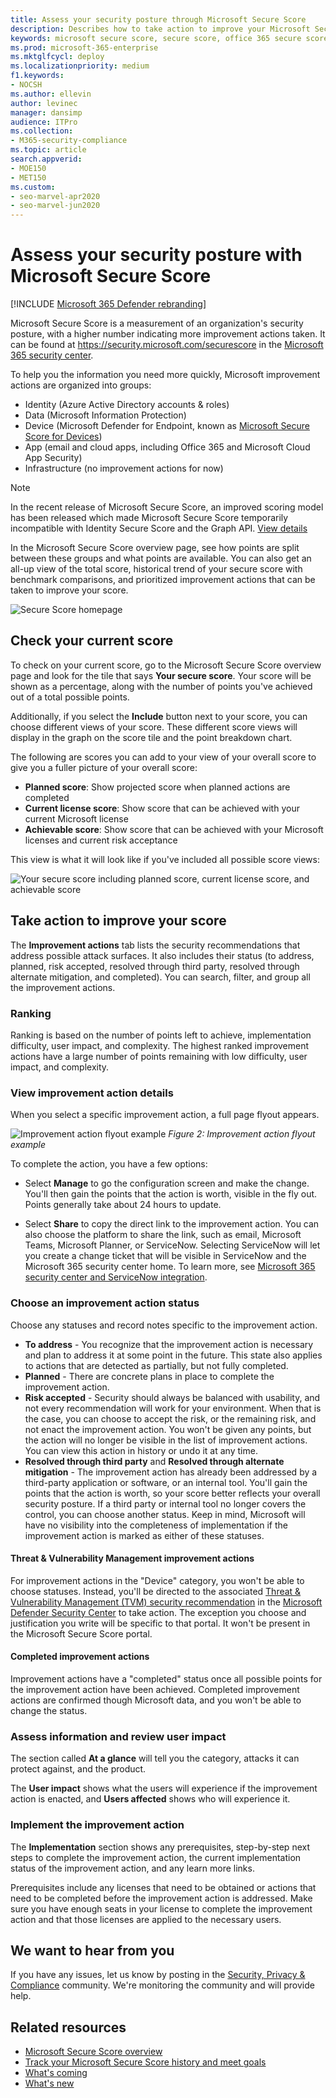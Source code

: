 ```yaml
---
title: Assess your security posture through Microsoft Secure Score
description: Describes how to take action to improve your Microsoft Secure Score in the Microsoft 365 security center.
keywords: microsoft secure score, secure score, office 365 secure score, microsoft security score, microsoft 365 security center, improvement actions
ms.prod: microsoft-365-enterprise
ms.mktglfcycl: deploy
ms.localizationpriority: medium
f1.keywords:
- NOCSH
ms.author: ellevin
author: levinec
manager: dansimp
audience: ITPro
ms.collection: 
- M365-security-compliance  
ms.topic: article
search.appverid: 
- MOE150
- MET150
ms.custom:
- seo-marvel-apr2020
- seo-marvel-jun2020
---
```


# Assess your security posture with Microsoft Secure Score

[!INCLUDE [Microsoft 365 Defender rebranding](../includes/microsoft-defender.md)]


Microsoft Secure Score is a measurement of an organization's security posture, with a higher number indicating more improvement actions taken. It can be found at https://security.microsoft.com/securescore in the [Microsoft 365 security center](overview-security-center.md).

To help you the information you need more quickly, Microsoft improvement actions are organized into groups:

* Identity (Azure Active Directory accounts & roles)
* Data  (Microsoft Information Protection)
* Device (Microsoft Defender for Endpoint, known as [Microsoft Secure Score for Devices](https://docs.microsoft.com/windows/security/threat-protection/microsoft-defender-atp/tvm-microsoft-secure-score-devices))
* App (email and cloud apps, including Office 365 and Microsoft Cloud App Security)
* Infrastructure (no improvement actions for now)

>[!NOTE]
>In the recent release of Microsoft Secure Score, an improved scoring model has been released which made Microsoft Secure Score temporarily incompatible with Identity Secure Score and the Graph API. [View details](microsoft-secure-score-whats-new.md)

In the Microsoft Secure Score overview page, see how points are split between these groups and what points are available. You can also get an all-up view of the total score, historical trend of your secure score with benchmark comparisons, and prioritized improvement actions that can be taken to improve your score.

![Secure Score homepage](../../media/secure-score/secure-score-homepage-new.png)

## Check your current score

To check on your current score, go to the Microsoft Secure Score overview page and look for the tile that says **Your secure score**. Your score will be shown as a percentage, along with the number of points you've achieved out of a total possible points.

Additionally, if you select the **Include** button next to your score, you can choose different views of your score. These different score views will display in the graph on the score tile and the point breakdown chart.

The following are scores you can add to your view of your overall score to give you a fuller picture of your overall score:

- **Planned score**: Show projected score when planned actions are completed
- **Current license score**: Show score that can be achieved with your current Microsoft license
- **Achievable score**: Show score that can be achieved with your Microsoft licenses and current risk acceptance

This view is what it will look like if you've included all possible score views:

![Your secure score including planned score, current license score, and achievable score](../../media/secure-score/your-secure-score.png)

## Take action to improve your score

The **Improvement actions** tab lists the security recommendations that address possible attack surfaces. It also includes their status (to address, planned, risk accepted, resolved through third party, resolved through alternate mitigation, and completed). You can search, filter, and group all the improvement actions.  

### Ranking

Ranking is based on the number of points left to achieve, implementation difficulty, user impact, and complexity. The highest ranked improvement actions have a large number of points remaining with low difficulty, user impact, and complexity.

### View improvement action details

When you select a specific improvement action, a full page flyout appears.  

![Improvement action flyout example](../../media/secure-score/secure-score-improvement-action-details.png)
*Figure 2: Improvement action flyout example*

To complete the action, you have a few options:

* Select **Manage** to go the configuration screen and make the change. You'll then gain the points that the action is worth, visible in the fly out. Points generally take about 24 hours to update.

* Select **Share** to copy the direct link to the improvement action. You can also choose the platform to share the link, such as email, Microsoft Teams, Microsoft Planner, or ServiceNow. Selecting ServiceNow will let you create a change ticket that will be visible in ServiceNow and the Microsoft 365 security center home. To learn more, see [Microsoft 365 security center and ServiceNow integration](tickets-security-center.md).

### Choose an improvement action status

Choose any statuses and record notes specific to the improvement action.

- **To address** - You recognize that the improvement action is necessary and plan to address it at some point in the future. This state also applies to actions that are detected as partially, but not fully completed.
- **Planned** - There are concrete plans in place to complete the improvement action.
- **Risk accepted** - Security should always be balanced with usability, and not every recommendation will work for your environment. When that is the case, you can choose to accept the risk, or the remaining risk, and not enact the improvement action. You won't be given any points, but the action will no longer be visible in the list of improvement actions. You can view this action in history or undo it at any time.
- **Resolved through third party** and **Resolved through alternate mitigation** - The improvement action has already been addressed by a third-party application or software, or an internal tool. You'll gain the points that the action is worth, so your score better reflects your overall security posture. If a third party or internal tool no longer covers the control, you can choose another status. Keep in mind, Microsoft will have no visibility into the completeness of implementation if the improvement action is marked as either of these statuses.

#### Threat & Vulnerability Management improvement actions

For improvement actions in the "Device" category, you won't be able to choose statuses. Instead, you'll be directed to the associated [Threat & Vulnerability Management (TVM) security recommendation](https://docs.microsoft.com/windows/security/threat-protection/microsoft-defender-atp/tvm-security-recommendation) in the [Microsoft Defender Security Center](https://docs.microsoft.com/windows/security/threat-protection/microsoft-defender-atp/use) to take action. The exception you choose and justification you write will be specific to that portal. It won't be present in the Microsoft Secure Score portal.

#### Completed improvement actions

Improvement actions have a "completed" status once all possible points for the improvement action have been achieved. Completed improvement actions are confirmed though Microsoft data, and you won't be able to change the status.

### Assess information and review user impact

The section called **At a glance** will tell you the category, attacks it can protect against, and the product.

The **User impact** shows what the users will experience if the improvement action is enacted, and **Users affected​** shows who will experience it.

### Implement the improvement action

The **Implementation** section shows any prerequisites, step-by-step next steps to complete the improvement action, the current implementation status of the improvement action, and any learn more links.

Prerequisites include any licenses that need to be obtained or actions that need to be completed before the improvement action is addressed. Make sure you have enough seats in your license to complete the improvement action and that those licenses are applied to the necessary users.  

## We want to hear from you

If you have any issues, let us know by posting in the [Security, Privacy & Compliance](https://techcommunity.microsoft.com/t5/Security-Privacy-Compliance/bd-p/security_privacy) community. We're monitoring the community and will provide help.

## Related resources

- [Microsoft Secure Score overview](microsoft-secure-score.md)
- [Track your Microsoft Secure Score history and meet goals](microsoft-secure-score-history-metrics-trends.md)
- [What's coming](microsoft-secure-score-whats-coming.md)
- [What's new](microsoft-secure-score-whats-new.md)
